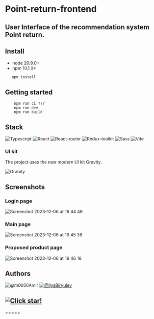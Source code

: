 # Point-return-frontend

## User Interface of the recommendation system Point return. 

## Install
 - node 20.9.0+
 - npm 10.1.0+
```
   npm install
```

## Getting started

```
    npm run ci ???
    npm run dev
    npm run build
```

## Stack
![Typescript](https://img.shields.io/badge/TypeScript-007ACC?style=for-the-badge&logo=typescript&logoColor=white)
![React](https://img.shields.io/badge/-React-blue?style=for-the-badge)
![React-router](https://img.shields.io/badge/React_Router-CA4245?style=for-the-badge&logo=react-router&logoColor=white)
![Redux-toolkit](https://img.shields.io/badge/-Redux--toolkit-blueviolet?style=for-the-badge) 
![Sass](https://img.shields.io/badge/Sass-CC6699?style=for-the-badge&logo=sass&logoColor=white)
![Vite](https://img.shields.io/badge/-Vite-violet?style=for-the-badge)


### UI kit 
The project uses the new modern UI kit Gravity.

![Grabity](https://avatars.githubusercontent.com/u/107542106?s=280&v=4)


## Screenshots
### Login page
![Screenshot 2023-12-06 at 19 44 49](https://github.com/Point-return/Point-return-frontend/assets/29550018/33a9671e-d6bd-4493-bb14-77fcb0a73f78)

### Main page
![Screenshot 2023-12-06 at 19 45 38](https://github.com/Point-return/Point-return-frontend/assets/29550018/b6d8a024-3065-4bee-8187-e52f8ef473ad)

### Proposed product page
![Screenshot 2023-12-06 at 19 46 16](https://github.com/Point-return/Point-return-frontend/assets/29550018/3a2c5467-d3e6-4cab-8284-98f2bb5443c2)

## Authors 
![@m0000Amir](https://img.shields.io/badge/-%40m0000Amir-blue?style=for-the-badge)
[![@IlyaBiryulev](https://img.shields.io/badge/-%40@IlyaBiryulev-blue?style=for-the-badge)](https://github.com/IlyaBiryulev)

## [![Click star!](https://img.shields.io/badge/-Click%20star!-yellow?style=for-the-badge)](https://github.com/Point-return/Point-return-frontend) 
⭐⭐⭐⭐⭐

